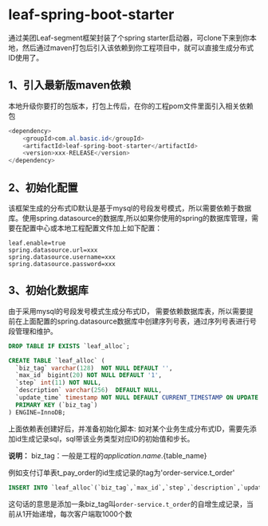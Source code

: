 # leaf-spring-boot-starter
通过美团Leaf-segment框架封装了个spring starter启动器，可clone下来到你本地，然后通过maven打包后引入该依赖到你工程项目中，就可以直接生成分布式ID使用了。

## 1、引入最新版maven依赖
本地升级你要打的包版本，打包上传后，在你的工程pom文件里面引入相关依赖包

```java
<dependency>
    <groupId>com.al.basic.id</groupId>
    <artifactId>leaf-spring-boot-starter</artifactId>
    <version>xxx-RELEASE</version>
</dependency>
```
## 2、初始化配置
该框架生成的分布式ID默认是基于mysql的号段发号模式，所以需要依赖于数据库。使用spring.datasource的数据库,所以如果你使用的spring的数据库管理，需要在配置中心或本地工程配置文件加上如下配置：

```properties
leaf.enable=true
spring.datasource.url=xxx
spring.datasource.username=xxx
spring.datasource.password=xxx
```
## 3、初始化数据库
由于采用mysql的号段发号模式生成分布式ID， 需要依赖数据库表，所以需要提前在上面配置的spring.datasource数据库中创建序列号表，通过序列号表进行号段管理和维护。
```sql
DROP TABLE IF EXISTS `leaf_alloc`;

CREATE TABLE `leaf_alloc` (
  `biz_tag` varchar(128)  NOT NULL DEFAULT '',
  `max_id` bigint(20) NOT NULL DEFAULT '1',
  `step` int(11) NOT NULL,
  `description` varchar(256)  DEFAULT NULL,
  `update_time` timestamp NOT NULL DEFAULT CURRENT_TIMESTAMP ON UPDATE CURRENT_TIMESTAMP,
  PRIMARY KEY (`biz_tag`)
) ENGINE=InnoDB;
```

上面依赖表创建好后，并准备初始化脚本: 如对某个业务生成分布式ID，需要先添加id生成记录sql，sql带该业务类型对应ID的初始值和步长。

**说明：**
biz_tag：一般是工程的${application.name }.${table_name}

例如支付订单表t_pay_order的id生成记录的tag为'order-service.t_order'
```sql
INSERT INTO `leaf_alloc`(`biz_tag`,`max_id`,`step`,`description`,`update_time`) VALUES('order-service.t_order',1,1000,'订单主表',NOW());
```
这句话的意思是添加一条biz_tag叫`order-service.t_order`的自增生成记录，当前从1开始递增，每次客户端取1000个数



